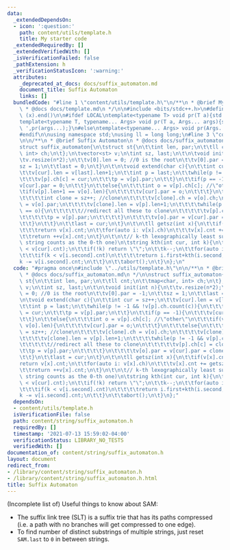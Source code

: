 ```yaml
---
data:
  _extendedDependsOn:
  - icon: ':question:'
    path: content/utils/template.h
    title: My starter code
  _extendedRequiredBy: []
  _extendedVerifiedWith: []
  _isVerificationFailed: false
  _pathExtension: h
  _verificationStatusIcon: ':warning:'
  attributes:
    _deprecated_at_docs: docs/suffix_automaton.md
    document_title: Suffix Automaton
    links: []
  bundledCode: "#line 1 \"content/utils/template.h\"\n/**\n * @brief My starter code\n\
    \ * @docs docs/template.md\n */\n\n#include <bits/stdc++.h>\n#define all(x) (x).begin(),\
    \ (x).end()\n\n#ifdef LOCAL\ntemplate<typename T> void pr(T a){std::cerr<<a<<std::endl;}\n\
    template<typename T, typename... Args> void pr(T a, Args... args){std::cerr<<a<<'\
    \ ',pr(args...);}\n#else\ntemplate<typename... Args> void pr(Args... args){}\n\
    #endif\n\nusing namespace std;\nusing ll = long long;\n#line 3 \"content/string/suffix_automaton.h\"\
    \n\n/**\n * @brief Suffix Automaton\n * @docs docs/suffix_automaton.md\n */\n\n\
    struct suffix_automaton{\n\tstruct st{\n\t\tint len, par;\n\t\tll cnt;\n\t\tmap<char,\
    \ int> ch;\n\t};\n\tvector<st> v;\n\tint sz, last;\n\t\n\tvoid init(int n){\n\t\
    \tv.resize(n*2);\n\t\tv[0].len = 0; //0 is the root\n\t\tv[0].par = -1;\n\t\t\
    sz = 1;\n\t\tlast = 0;\n\t}\n\t\n\tvoid extend(char c){\n\t\tint cur = sz++;\n\
    \t\tv[cur].len = v[last].len+1;\n\t\tint p = last;\n\t\twhile(p != -1 && !v[p].ch.count(c)){\n\
    \t\t\tv[p].ch[c] = cur;\n\t\t\tp = v[p].par;\n\t\t}\n\t\tif(p == -1){\n\t\t\t\
    v[cur].par = 0;\n\t\t}\n\t\telse{\n\t\t\tint o = v[p].ch[c]; //\"other\"\n\t\t\
    \tif(v[p].len+1 == v[o].len){\n\t\t\t\tv[cur].par = o;\n\t\t\t}\n\t\t\telse{\n\
    \t\t\t\tint clone = sz++; //clone\n\t\t\t\tv[clone].ch = v[o].ch;\n\t\t\t\tv[clone].par\
    \ = v[o].par;\n\t\t\t\tv[clone].len = v[p].len+1;\n\t\t\t\twhile(p != -1 && v[p].ch[c]\
    \ == o){\n\t\t\t\t\t//redirect all these to clone\n\t\t\t\t\tv[p].ch[c] = clone;\n\
    \t\t\t\t\tp = v[p].par;\n\t\t\t\t}\n\t\t\t\tv[o].par = v[cur].par = clone;\n\t\
    \t\t}\n\t\t}\n\t\tlast = cur;\n\t}\n\t\n\tll getsz(int x){\n\t\tif(v[x].cnt)\n\
    \t\t\treturn v[x].cnt;\n\t\tfor(auto i: v[x].ch)\n\t\t\tv[x].cnt += getsz(i.second);\n\
    \t\treturn ++v[x].cnt;\n\t}\n\t\n\t// k-th lexographically least substring (empty\
    \ string counts as the 0-th one)\n\tstring kth(int cur, int k){\n\t\tassert(k\
    \ < v[cur].cnt);\n\t\tif(!k) return \"\";\n\t\tk--;\n\t\tfor(auto i: v[cur].ch){\n\
    \t\t\tif(k < v[i.second].cnt)\n\t\t\t\treturn i.first+kth(i.second, k);\n\t\t\t\
    k -= v[i.second].cnt;\n\t\t}\n\t\tabort();\n\t}\n};\n"
  code: "#pragma once\n#include \"../utils/template.h\"\n\n/**\n * @brief Suffix Automaton\n\
    \ * @docs docs/suffix_automaton.md\n */\n\nstruct suffix_automaton{\n\tstruct\
    \ st{\n\t\tint len, par;\n\t\tll cnt;\n\t\tmap<char, int> ch;\n\t};\n\tvector<st>\
    \ v;\n\tint sz, last;\n\t\n\tvoid init(int n){\n\t\tv.resize(n*2);\n\t\tv[0].len\
    \ = 0; //0 is the root\n\t\tv[0].par = -1;\n\t\tsz = 1;\n\t\tlast = 0;\n\t}\n\t\
    \n\tvoid extend(char c){\n\t\tint cur = sz++;\n\t\tv[cur].len = v[last].len+1;\n\
    \t\tint p = last;\n\t\twhile(p != -1 && !v[p].ch.count(c)){\n\t\t\tv[p].ch[c]\
    \ = cur;\n\t\t\tp = v[p].par;\n\t\t}\n\t\tif(p == -1){\n\t\t\tv[cur].par = 0;\n\
    \t\t}\n\t\telse{\n\t\t\tint o = v[p].ch[c]; //\"other\"\n\t\t\tif(v[p].len+1 ==\
    \ v[o].len){\n\t\t\t\tv[cur].par = o;\n\t\t\t}\n\t\t\telse{\n\t\t\t\tint clone\
    \ = sz++; //clone\n\t\t\t\tv[clone].ch = v[o].ch;\n\t\t\t\tv[clone].par = v[o].par;\n\
    \t\t\t\tv[clone].len = v[p].len+1;\n\t\t\t\twhile(p != -1 && v[p].ch[c] == o){\n\
    \t\t\t\t\t//redirect all these to clone\n\t\t\t\t\tv[p].ch[c] = clone;\n\t\t\t\
    \t\tp = v[p].par;\n\t\t\t\t}\n\t\t\t\tv[o].par = v[cur].par = clone;\n\t\t\t}\n\
    \t\t}\n\t\tlast = cur;\n\t}\n\t\n\tll getsz(int x){\n\t\tif(v[x].cnt)\n\t\t\t\
    return v[x].cnt;\n\t\tfor(auto i: v[x].ch)\n\t\t\tv[x].cnt += getsz(i.second);\n\
    \t\treturn ++v[x].cnt;\n\t}\n\t\n\t// k-th lexographically least substring (empty\
    \ string counts as the 0-th one)\n\tstring kth(int cur, int k){\n\t\tassert(k\
    \ < v[cur].cnt);\n\t\tif(!k) return \"\";\n\t\tk--;\n\t\tfor(auto i: v[cur].ch){\n\
    \t\t\tif(k < v[i.second].cnt)\n\t\t\t\treturn i.first+kth(i.second, k);\n\t\t\t\
    k -= v[i.second].cnt;\n\t\t}\n\t\tabort();\n\t}\n};"
  dependsOn:
  - content/utils/template.h
  isVerificationFile: false
  path: content/string/suffix_automaton.h
  requiredBy: []
  timestamp: '2021-07-13 15:59:02-04:00'
  verificationStatus: LIBRARY_NO_TESTS
  verifiedWith: []
documentation_of: content/string/suffix_automaton.h
layout: document
redirect_from:
- /library/content/string/suffix_automaton.h
- /library/content/string/suffix_automaton.h.html
title: Suffix Automaton
---
```

(Incomplete list of) Useful things to know about SAM:
- The suffix link tree (SLT) is a suffix trie that has its paths compressed (i.e. a path with no branches will get compressed to one edge).
- To find number of distinct substrings of multiple strings, just reset `SAM.last` to `0` in between strings.
